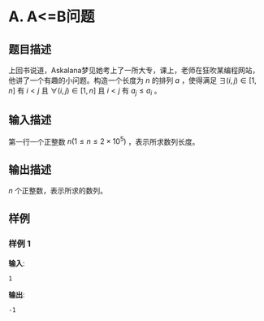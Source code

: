 # A. A<=B问题

## 题目描述

上回书说道，Askalana梦见她考上了一所大专，课上，老师在狂吹某编程网站，他讲了一个有趣的小问题。构造一个长度为 $n$ 的排列 $a$ ，使得满足 $\exists (i, j) \in [1, n]$ 有 $i < j$ 且 $\forall (i, j) \in [1, n]$ 且 $i < j$ 有 $a_j \leq a_i$ 。  


## 输入描述

第一行一个正整数 $n(1\leq n \leq 2 \times 10^5)$ ，表示所求数列长度。

## 输出描述

 $n$ 个正整数，表示所求的数列。

## 样例

### 样例 1
**输入**:
```
1
```

**输出**:
```
-1
```

